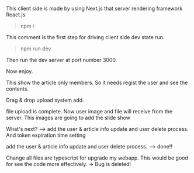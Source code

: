 This client side is made by using Next.js that server rendering framework React.js

>npm i

This comment is the first step for driving client side dev state run.

>npm run dev

Then run the dev server at port number 3000.

Now enjoy.

This show the article only members. So it needs regist the user and see the contents.

Drag & drop upload system add.

file upload is complete. Now user image and file will receive from the server. This images are going to add  the slide show

What's next? --> add the user & article info update and user delete process. And token expiration time setting

add the user & article info update and user delete process. --> done!!

Change all files are typescript for upgrade my webapp. This would be good for see the code more effectively. -> Bug is deleted!